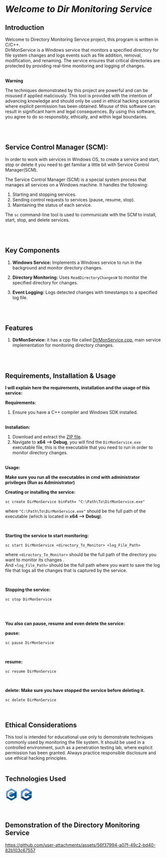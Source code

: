 # ***Welcome to Dir Monitoring Service***



## Introduction

Welcome to Directory Monitoring Service project, this program is written in C/C++. <br>
DirMonService is a Windows service that monitors a specified directory for file system changes and logs events such as file addition, removal, modification, and renaming. The service ensures that critical directories are protected by providing real-time monitoring and logging of changes. <br><br>


**Warning**

The techniques demonstrated by this project are powerful and can be misused if applied maliciously. This tool is provided with the intention of advancing knowledge and should only be used in ethical hacking scenarios where explicit permission has been obtained. Misuse of this software can result in significant harm and legal consequences. By using this software, you agree to do so responsibly, ethically, and within legal boundaries.

<br><br>




## Service Control Manager (SCM):

In order to work with services in Windows OS, to create a service and start, stop or delete it you need to get familiar a little bit with Service Control Manager(SCM). <br>

The Service Control Manager (SCM) is a special system process that manages all services on a Windows machine. It handles the following:

1. Starting and stopping services.
2. Sending control requests to services (pause, resume, stop).
3. Maintaining the status of each service.

The `sc` command-line tool is used to communicate with the SCM to install, start, stop, and delete services.

<br><br>




## Key Components

1. **Windows Service:** Implements a Windows service to run in the background and monitor directory changes.

2. **Directory Monitoring:** Uses `ReadDirectoryChangesW` to monitor the specified directory for changes.

3. **Event Logging:** Logs detected changes with timestamps to a specified log file.

<br><br>




## Features

1. **DirMonService:** it has a cpp file called [DirMonService.cpp](https://github.com/eliyaballout/Dir_Monitoring_Service/blob/main/DirMonService/DirMonService.cpp), main service implementation for monitoring directory changes.

<br><br>




## Requirements, Installation & Usage

**I will explain here the requirements, installation and the usage of this service:** <br>

**Requirements:**
1. Ensure you have a C++ compiler and Windows SDK installed. <br><br>


**Installation:**
1. Download and extract the [ZIP file](https://github.com/eliyaballout/Dir_Monitoring_Service/archive/refs/heads/main.zip).<br>
2. Navigate to **x64 --> Debug**, you will find the `DirMonService.exe` executable file, this is the executable that you need to run in order to monitor directory changes. <br><br>


**Usage:**

**Make sure you run all the executables in cmd with administrator privileges (Run as Administrator)** <br>

**Creating or installing the service:**

```
sc create DirMonService binPath= "C:\Path\To\DirMonService.exe"
```
where `"C:\Path\To\DirMonService.exe"` should be the full path of the executable (which is located in **x64 --> Debug**).

<br>

**Starting the service to start monitoring:** <br>
```
sc start DirMonService <directory_To_Monitor> <log_File_Path>
```
where `<directory_To_Monitor>` should be the full path of the directory you want to monitor its changes .<br>
And `<log_File_Path>` should be the full path where you want to save the log file that logs all the changes that is captured by the service.

<br>

**Stopping the service:**
```
sc stop DirMonService
```

<br><br>


**You also can pause, resume and even delete the service:**

**pause:**
```
sc pause DirMonService
```
<br>


**resume:**
```
sc resume DirMonService
```
<br>


**delete:**
**Make sure you have stopped the service before deleting it.**
```
sc delete DirMonService
```
<br>



## Ethical Considerations

This tool is intended for educational use only to demonstrate techniques commonly used by monitoring the file system. It should be used in a controlled environment, such as a penetration testing lab, where explicit permission has been granted. Always practice responsible disclosure and use ethical hacking principles.<br><br>




## Technologies Used
<img src="https://github.com/devicons/devicon/blob/master/icons/c/c-original.svg" title="c" alt="c" width="40" height="40"/>&nbsp;
<img src="https://github.com/devicons/devicon/blob/master/icons/cplusplus/cplusplus-original.svg" title="c++" alt="c++" width="40" height="40"/>&nbsp;
<br><br><br>




## Demonstration of the Directory Monitoring Service

https://github.com/user-attachments/assets/56f37994-a07f-49c2-bd40-82b103c67557

<br>
